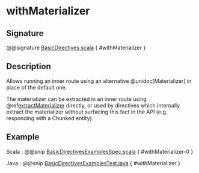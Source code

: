 # withMaterializer

## Signature

@@signature [BasicDirectives.scala]($akka-http$/akka-http/src/main/scala/akka/http/scaladsl/server/directives/BasicDirectives.scala) { #withMaterializer }

## Description

Allows running an inner route using an alternative @unidoc[Materializer] in place of the default one.

The materializer can be extracted in an inner route using @ref[extractMaterializer](extractMaterializer.md) directly,
or used by directives which internally extract the materializer without surfacing this fact in the API
(e.g. responding with a Chunked entity).

## Example

Scala
:  @@snip [BasicDirectivesExamplesSpec.scala]($test$/scala/docs/http/scaladsl/server/directives/BasicDirectivesExamplesSpec.scala) { #withMaterializer-0 }

Java
:  @@snip [BasicDirectivesExamplesTest.java]($test$/java/docs/http/javadsl/server/directives/BasicDirectivesExamplesTest.java) { #withMaterializer }

